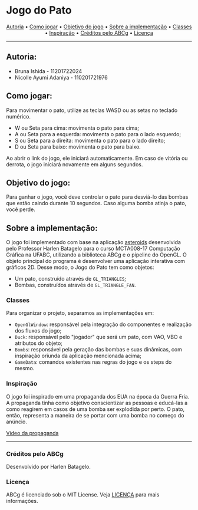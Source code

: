 # Jogo do Pato

<p align="center">
 <a href="## Autoria">Autoria</a> • <a href="## Como jogar">Como jogar</a> • <a href="## Objetivo do jogo">Objetivo do jogo</a> •  <a href="## Sobre a implementação">Sobre a implementação</a> •  <a href="### Classes ">Classes</a> • <a href="### Inspiração">Inspiração</a> • <a href="### Créditos pelo ABCg">Créditos pelo ABCg</a> •  <a href="### Licença">Licença</a>
</p>

---

## Autoria:

- Bruna Ishida - 11201722024
- Nicolle Ayumi Adaniya - 110201721976

## Como jogar:

Para movimentar o pato, utilize as teclas WASD ou as setas no teclado numérico.

- W ou Seta para cima: movimenta o pato para cima;
- A ou Seta para a esquerda: movimenta o pato para o lado esquerdo;
- S ou Seta para a direita: movimenta o pato para o lado direito;
- D ou Seta para baixo: movimenta o pato para baixo.

Ao abrir o link do jogo, ele iniciará automaticamente. Em caso de vitória ou derrota, o jogo iniciará novamente em alguns segundos.

## Objetivo do jogo:

Para ganhar o jogo, você deve controlar o pato para desviá-lo das bombas que estão caindo durante 10 segundos. Caso alguma bomba atinja o pato, você perde.

## Sobre a implementação:

O jogo foi implementado com base na aplicação [asteroids](https://hbatagelo.github.io/abcgapps/asteroids/ "asteroids") desenvolvida pelo Professor Harlen Batagelo para o curso MCTA008-17 Computação Gráfica na UFABC, utilizando a biblioteca ABCg e o pipeline do OpenGL.
O objeto principal do programa é desenvolver uma aplicação interativa com gráficos 2D. Desse modo, o Jogo do Pato tem como objetos:

- Um pato, construído através de `GL_TRIANGLES`;
- Bombas, construídos através de `GL_TRIANGLE_FAN`.

### Classes

Para organizar o projeto, separamos as implementações em:

- `OpenGlWindow`: responsável pela integração do componentes e realização dos fluxos do jogo;
- `Duck`: responsável pelo "jogador" que será um pato, com VAO, VBO e atributos do objeto;
- `Bombs`: responsável pela geração das bombas e suas dinâmicas, com inspiração oriunda da aplicação mencionada acima;
- `GameData`: comandos existentes nas regras do jogo e os steps do mesmo.

### Inspiração

O jogo foi inspirado em uma propaganda dos EUA na época da Guerra Fria. A propaganda tinha como objetivo conscientizar as pessoas e educá-las a como reagirem em casos de uma bomba ser explodida por perto.
O pato, então, representa a maneira de se portar com uma bomba no começo do anúncio.

[Vídeo da propaganda](https://www.youtube.com/watch?v=IKqXu-5jw60)

---

### Créditos pelo ABCg

Desenvolvido por Harlen Batagelo.

### Licença

ABCg é licenciado sob o MIT License. Veja [LICENÇA](https://github.com/hbatagelo/abcg/blob/main/LICENSE) para mais informações.
